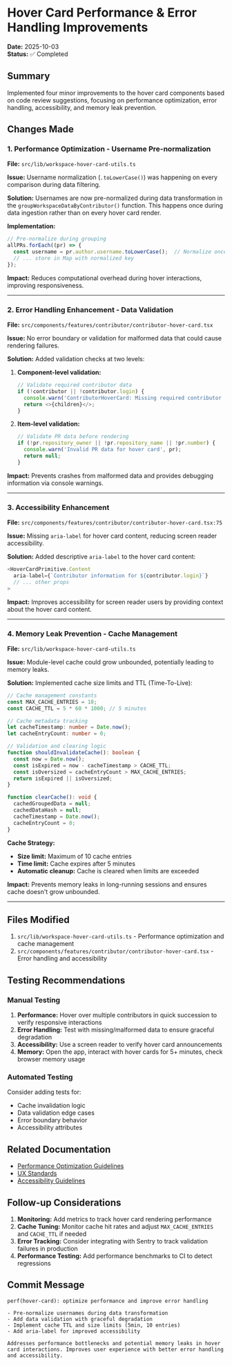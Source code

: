 # Hover Card Performance & Error Handling Improvements

**Date:** 2025-10-03  
**Status:** ✅ Completed

## Summary

Implemented four minor improvements to the hover card components based on code review suggestions, focusing on performance optimization, error handling, accessibility, and memory leak prevention.

## Changes Made

### 1. Performance Optimization - Username Pre-normalization

**File:** `src/lib/workspace-hover-card-utils.ts`

**Issue:** Username normalization (`.toLowerCase()`) was happening on every comparison during data filtering.

**Solution:** Usernames are now pre-normalized during data transformation in the `groupWorkspaceDataByContributor()` function. This happens once during data ingestion rather than on every hover card render.

**Implementation:**
```typescript
// Pre-normalize during grouping
allPRs.forEach((pr) => {
  const username = pr.author.username.toLowerCase();  // Normalize once
  // ... store in Map with normalized key
});
```

**Impact:** Reduces computational overhead during hover interactions, improving responsiveness.

---

### 2. Error Handling Enhancement - Data Validation

**File:** `src/components/features/contributor/contributor-hover-card.tsx`

**Issue:** No error boundary or validation for malformed data that could cause rendering failures.

**Solution:** Added validation checks at two levels:

1. **Component-level validation:**
   ```typescript
   // Validate required contributor data
   if (!contributor || !contributor.login) {
     console.warn('ContributorHoverCard: Missing required contributor data', contributor);
     return <>{children}</>;
   }
   ```

2. **Item-level validation:**
   ```typescript
   // Validate PR data before rendering
   if (!pr.repository_owner || !pr.repository_name || !pr.number) {
     console.warn('Invalid PR data for hover card', pr);
     return null;
   }
   ```

**Impact:** Prevents crashes from malformed data and provides debugging information via console warnings.

---

### 3. Accessibility Enhancement

**File:** `src/components/features/contributor/contributor-hover-card.tsx:75`

**Issue:** Missing `aria-label` for hover card content, reducing screen reader accessibility.

**Solution:** Added descriptive `aria-label` to the hover card content:
```typescript
<HoverCardPrimitive.Content
  aria-label={`Contributor information for ${contributor.login}`}
  // ... other props
>
```

**Impact:** Improves accessibility for screen reader users by providing context about the hover card content.

---

### 4. Memory Leak Prevention - Cache Management

**File:** `src/lib/workspace-hover-card-utils.ts`

**Issue:** Module-level cache could grow unbounded, potentially leading to memory leaks.

**Solution:** Implemented cache size limits and TTL (Time-To-Live):

```typescript
// Cache management constants
const MAX_CACHE_ENTRIES = 10;
const CACHE_TTL = 5 * 60 * 1000; // 5 minutes

// Cache metadata tracking
let cacheTimestamp: number = Date.now();
let cacheEntryCount: number = 0;

// Validation and clearing logic
function shouldInvalidateCache(): boolean {
  const now = Date.now();
  const isExpired = now - cacheTimestamp > CACHE_TTL;
  const isOversized = cacheEntryCount > MAX_CACHE_ENTRIES;
  return isExpired || isOversized;
}

function clearCache(): void {
  cachedGroupedData = null;
  cachedDataHash = null;
  cacheTimestamp = Date.now();
  cacheEntryCount = 0;
}
```

**Cache Strategy:**
- **Size limit:** Maximum of 10 cache entries
- **Time limit:** Cache expires after 5 minutes
- **Automatic cleanup:** Cache is cleared when limits are exceeded

**Impact:** Prevents memory leaks in long-running sessions and ensures cache doesn't grow unbounded.

---

## Files Modified

1. `src/lib/workspace-hover-card-utils.ts` - Performance optimization and cache management
2. `src/components/features/contributor/contributor-hover-card.tsx` - Error handling and accessibility

## Testing Recommendations

### Manual Testing
1. **Performance:** Hover over multiple contributors in quick succession to verify responsive interactions
2. **Error Handling:** Test with missing/malformed data to ensure graceful degradation
3. **Accessibility:** Use a screen reader to verify hover card announcements
4. **Memory:** Open the app, interact with hover cards for 5+ minutes, check browser memory usage

### Automated Testing
Consider adding tests for:
- Cache invalidation logic
- Data validation edge cases
- Error boundary behavior
- Accessibility attributes

## Related Documentation

- [Performance Optimization Guidelines](../performance/PERFORMANCE_BEST_PRACTICES.md)
- [UX Standards](../../.continue/rules/ux-standards.md)
- [Accessibility Guidelines](../../.continue/rules/ux-standards.md#accessibility)

## Follow-up Considerations

1. **Monitoring:** Add metrics to track hover card rendering performance
2. **Cache Tuning:** Monitor cache hit rates and adjust `MAX_CACHE_ENTRIES` and `CACHE_TTL` if needed
3. **Error Tracking:** Consider integrating with Sentry to track validation failures in production
4. **Performance Testing:** Add performance benchmarks to CI to detect regressions

## Commit Message

```
perf(hover-card): optimize performance and improve error handling

- Pre-normalize usernames during data transformation
- Add data validation with graceful degradation
- Implement cache TTL and size limits (5min, 10 entries)
- Add aria-label for improved accessibility

Addresses performance bottlenecks and potential memory leaks in hover
card interactions. Improves user experience with better error handling
and accessibility.
```
